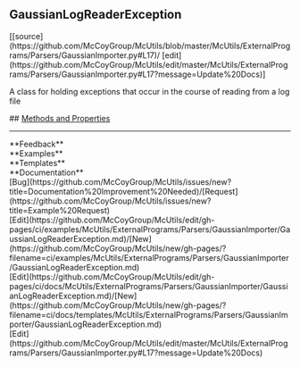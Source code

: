 ## <a id="McUtils.ExternalPrograms.Parsers.GaussianImporter.GaussianLogReaderException">GaussianLogReaderException</a> 

<div class="docs-source-link" markdown="1">
[[source](https://github.com/McCoyGroup/McUtils/blob/master/McUtils/ExternalPrograms/Parsers/GaussianImporter.py#L17)/
[edit](https://github.com/McCoyGroup/McUtils/edit/master/McUtils/ExternalPrograms/Parsers/GaussianImporter.py#L17?message=Update%20Docs)]
</div>

A class for holding exceptions that occur in the course of reading from a log file







<div class="collapsible-section">
 <div class="collapsible-section collapsible-section-header" markdown="1">
## <a class="collapse-link" data-toggle="collapse" href="#methods" markdown="1"> Methods and Properties</a> <a class="float-right" data-toggle="collapse" href="#methods"><i class="fa fa-chevron-down"></i></a>
 </div>
 <div class="collapsible-section collapsible-section-body collapse show" id="methods" markdown="1">
 

 </div>
</div>












---


<div markdown="1" class="text-secondary">
<div class="container">
  <div class="row">
   <div class="col" markdown="1">
**Feedback**   
</div>
   <div class="col" markdown="1">
**Examples**   
</div>
   <div class="col" markdown="1">
**Templates**   
</div>
   <div class="col" markdown="1">
**Documentation**   
</div>
   <div class="col" markdown="1">
   
</div>
   <div class="col" markdown="1">
   
</div>
   <div class="col" markdown="1">
   
</div>
</div>
  <div class="row">
   <div class="col" markdown="1">
[Bug](https://github.com/McCoyGroup/McUtils/issues/new?title=Documentation%20Improvement%20Needed)/[Request](https://github.com/McCoyGroup/McUtils/issues/new?title=Example%20Request)   
</div>
   <div class="col" markdown="1">
[Edit](https://github.com/McCoyGroup/McUtils/edit/gh-pages/ci/examples/McUtils/ExternalPrograms/Parsers/GaussianImporter/GaussianLogReaderException.md)/[New](https://github.com/McCoyGroup/McUtils/new/gh-pages/?filename=ci/examples/McUtils/ExternalPrograms/Parsers/GaussianImporter/GaussianLogReaderException.md)   
</div>
   <div class="col" markdown="1">
[Edit](https://github.com/McCoyGroup/McUtils/edit/gh-pages/ci/docs/McUtils/ExternalPrograms/Parsers/GaussianImporter/GaussianLogReaderException.md)/[New](https://github.com/McCoyGroup/McUtils/new/gh-pages/?filename=ci/docs/templates/McUtils/ExternalPrograms/Parsers/GaussianImporter/GaussianLogReaderException.md)   
</div>
   <div class="col" markdown="1">
[Edit](https://github.com/McCoyGroup/McUtils/edit/master/McUtils/ExternalPrograms/Parsers/GaussianImporter.py#L17?message=Update%20Docs)   
</div>
   <div class="col" markdown="1">
   
</div>
   <div class="col" markdown="1">
   
</div>
   <div class="col" markdown="1">
   
</div>
</div>
</div>
</div>